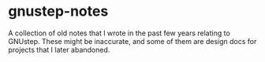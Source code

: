 # gnustep-notes

A collection of old notes that I wrote in the past few years relating to GNUstep. These might be inaccurate, and some of them are design docs for projects that I later abandoned.
